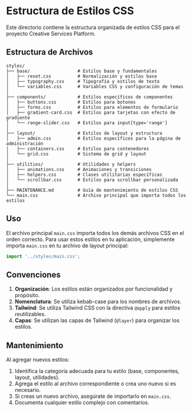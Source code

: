 # Estructura de Estilos CSS

Este directorio contiene la estructura organizada de estilos CSS para el proyecto Creative Services Platform.

## Estructura de Archivos

```
styles/
├── base/                  # Estilos base y fundamentales
│   ├── reset.css          # Normalización y estilos base
│   ├── typography.css     # Tipografía y estilos de texto
│   └── variables.css      # Variables CSS y configuración de temas
│
├── components/            # Estilos específicos de componentes
│   ├── buttons.css        # Estilos para botones
│   ├── forms.css          # Estilos para elementos de formulario
│   ├── gradient-card.css  # Estilos para tarjetas con efecto de gradiente
│   └── range-slider.css   # Estilos para input[type='range']
│
├── layout/                # Estilos de layout y estructura
│   ├── admin.css          # Estilos específicos para la página de administración
│   ├── containers.css     # Estilos para contenedores
│   └── grid.css           # Sistema de grid y layout
│
├── utilities/             # Utilidades y helpers
│   ├── animations.css     # Animaciones y transiciones
│   ├── helpers.css        # Clases utilitarias específicas
│   └── scrollbar.css      # Estilos para scrollbar personalizada
│
├── MAINTENANCE.md         # Guía de mantenimiento de estilos CSS
└── main.css               # Archivo principal que importa todos los estilos
```

## Uso

El archivo principal `main.css` importa todos los demás archivos CSS en el orden correcto. Para usar estos estilos en tu aplicación, simplemente importa `main.css` en tu archivo de layout principal:

```javascript
import '../styles/main.css';
```

## Convenciones

1. **Organización**: Los estilos están organizados por funcionalidad y propósito.
2. **Nomenclatura**: Se utiliza kebab-case para los nombres de archivos.
3. **Tailwind**: Se utiliza Tailwind CSS con la directiva `@apply` para estilos reutilizables.
4. **Capas**: Se utilizan las capas de Tailwind (`@layer`) para organizar los estilos.

## Mantenimiento

Al agregar nuevos estilos:

1. Identifica la categoría adecuada para tu estilo (base, componentes, layout, utilidades).
2. Agrega el estilo al archivo correspondiente o crea uno nuevo si es necesario.
3. Si creas un nuevo archivo, asegúrate de importarlo en `main.css`.
4. Documenta cualquier estilo complejo con comentarios.
